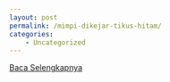 ```yaml
---
layout: post
permalink: /mimpi-dikejar-tikus-hitam/
categories:
    - Uncategorized
---
```


[Baca Selengkapnya](/01)